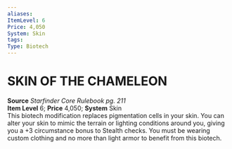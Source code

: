 ```yaml
---
aliases: 
ItemLevel: 6
Price: 4,050
System: Skin
tags: 
Type: Biotech
---
```

# SKIN OF THE CHAMELEON
**Source** _Starfinder Core Rulebook pg. 211_  
**Item Level** 6; **Price** 4,050; **System** Skin  
This biotech modification replaces pigmentation cells in your skin. You can alter your skin to mimic the terrain or lighting conditions around you, giving you a +3 circumstance bonus to Stealth checks. You must be wearing custom clothing and no more than light armor to benefit from this biotech.
